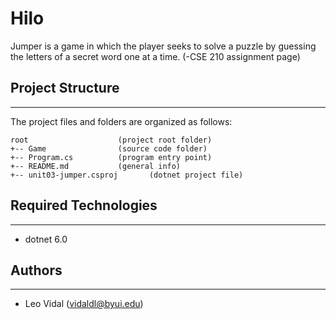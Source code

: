 # Hilo
Jumper is a game in which the player seeks to solve a puzzle by guessing the letters of a secret word one at a time. (-CSE 210 assignment page)

## Project Structure
---
The project files and folders are organized as follows:
```
root                    (project root folder)
+-- Game                (source code folder)
+-- Program.cs          (program entry point)    
+-- README.md           (general info)
+-- unit03-jumper.csproj       (dotnet project file)
```

## Required Technologies
---
* dotnet 6.0

## Authors
---
* Leo Vidal (vidaldl@byui.edu)